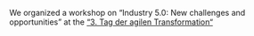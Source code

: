 ---
---
We organized a workshop on “Industry 5.0: New challenges and opportunities” at the [“3. Tag der agilen Transformation“](https://www.iat-fhooe.at/events/)